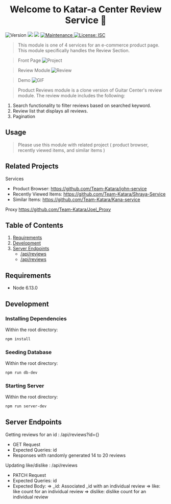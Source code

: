 <h1 align="center">Welcome to Katar-a Center Review Service 👋</h1>
<p>
  <img alt="Version" src="https://img.shields.io/badge/version-1.0.0-blue.svg?cacheSeconds=2592000" />
  <img src="https://img.shields.io/badge/npm-%3E%3D6.14.5-blue.svg" />
  <img src="https://img.shields.io/badge/node-%3E%3D12.16.3-blue.svg" />
  <a href="https://github.com/team-suki/john-service/graphs/commit-activity" target="_blank">
    <img alt="Maintenance" src="https://img.shields.io/badge/Maintained%3F-yes-green.svg" />
  </a>
  <a href="https://github.com/team-iroh/pledge-rewards/blob/master/LICENSE" target="_blank">
    <img alt="License: ISC" src="https://img.shields.io/github/license/xApnea/john-service" />
  </a>
</p>

> This module is one of 4 services for an e-commerce product page. This module specifically handles the Review Section.


> Front Page
![Project](https://imgur.com/Yd3nyeV.jpg)

> Review Module
![Review](https://imgur.com/M53HGrB.jpg)

> Demo
![GIF](https://media.giphy.com/media/htvWrldVLRggkP0P9W/giphy.gif)

> Product Reviews module is a clone version of Guitar Center's review module. The review module includes the following:
1. Search functionality to filter reviews based on searched keyword.
1. Review list that displays all reviews.
1. Pagination

## Usage

> Please use this module with related project ( product browser, recently viewed items, and similar items )

## Related Projects
Services
- Product Browser:       https://github.com/Team-Katara/john-service
- Recently Viewed Items: https://github.com/Team-Katara/Shraya-Service
- Similar Items:         https://github.com/Team-Katara/Kana-service

Proxy
https://github.com/Team-Katara/Joel_Proxy

## Table of Contents

1. [Requirements](#requirements)
1. [Development](#development)
1. [Server Endpoints](#Server-Endpoints)
    * [/api/reviews](#GET)
    * [/api/reviews](#PATCH)


## Requirements

- Node 6.13.0

## Development

### Installing Dependencies

Within the root directory:

```sh
npm install
```

### Seeding Database

Within the root directory:

```sh
npm run db-dev
```

### Starting Server

Within the root directory:

```sh
npm run server-dev
```

## Server Endpoints

Getting reviews for an id : /api/reviews?id={}
  - GET Request
  - Expected Queries: id
  - Responses with randomly generated 14 to 20 reviews

Updating like/dislike : /api/reviews
  - PATCH Request
  - Expected Queries: id
  - Expected Body:
    => _id: Associated _id with an individual review
    => like: like count for an individual review
    => dislike: dislike count for an individual review



